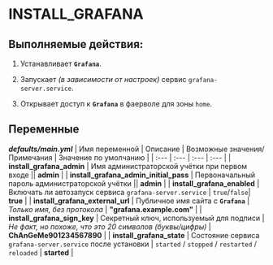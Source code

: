 # INSTALL_GRAFANA

## Выполняемые действия:
1. Устанавливает **`Grafana`**.

2. Запускает *(в зависимости от настроек)* сервис `grafana-server.service`.

3. Открывает доступ к **`Grafana`** в фаерволе для зоны `home`.

## Переменные
***defaults/main.yml***
| Имя переменной | Описание | Возможные значения/Примечания | Значение по умолчанию |
| :--- | :--- | :--- | :--- |
| **install_grafana_admin** | Имя администраторской учётки при первом входе || **admin** |
| **install_grafana_admin_initial_pass** | Первоначальный пароль администраторской учётки || **admin** |
| **install_grafana_enabled** | Включать ли автозапуск сервиса `grafana-server.service` | `true`/`false`| **true** |
| **install_grafana_external_url** | Публичное имя сайта с **`Grafana`** | *Только имя, без протокола* | **"grafana.example.com"** |
| **install_grafana_sign_key** | Секретный ключ, используемый для подписи | *Не факт, но похоже, что это 20 символов (буквы/цифры)* | **ChAnGeMe901234567890** |
| **install_grafana_state** | Состояние сервиса `grafana-server.service` после установки | `started` / `stopped` / `restarted` / `reloaded` | **started** |
